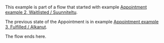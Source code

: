 This example is part of a flow that started with example
[Appointment example 2, Waitlisted / Suunniteltu](Appointment-appointment-status-extension-01.html).

The previous state of the Appointment is in example
[Appointment example 3, Fulfilled / Alkanut](Appointment-appointment-status-extension-09.html).

The flow ends here.
